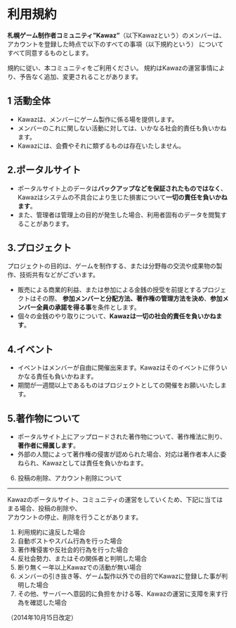 利用規約
===============

 **札幌ゲーム制作者コミュニティ”Kawaz”**（以下Kawazという）のメンバーは、	
アカウントを登録した時点で以下のすべての事項（以下規約という）	
についてすべて同意するものとします。	

規約に従い、本コミュニティをご利用ください。
規約はKawazの運営事情により、予告なく追加、変更されることがあります。


1 活動全体
----------------
- Kawazは、メンバーにゲーム製作に係る場を提供します。
- メンバーのこれに関しない活動に対しては、いかなる社会的責任も負いかねます。
- Kawazには、会費やそれに類ずるものは存在いたしません。

2.ポータルサイト
----------------
- ポータルサイト上のデータは**バックアップなどを保証されたものではなく**、	
Kawazはシステムの不具合により生じた損害について**一切の責任を負いかねます**。	
- また、管理者は管理上の目的が発生した場合、利用者固有のデータを閲覧することがあります。

3.プロジェクト
----------------
プロジェクトの目的は、ゲームを制作する、または分野毎の交流や成果物の製作、技術共有などがございます。

- 販売による商業的利益、または参加による金銭の授受を前提とするプロジェクトはその際、	
  **参加メンバーと分配方法、著作権の管理方法を決め**、**参加メンバー全員の承諾を得る事**を条件とします。
- 個々の金銭のやり取りについて、**Kawazは一切の社会的責任を負いかねます**。


4.イベント
----------------
- イベントはメンバーが自由に開催出来ます。Kawazはそのイベントに伴ういかなる責任も負いかねます。
- 期間が一週間以上であるものはプロジェクトとしての開催をお願いいたします。

5.著作物について
----------------
- ポータルサイト上にアップロードされた著作物について、著作権法に則り、**著作者に帰属します**。
- 外部の人間によって著作権の侵害が認められた場合、対応は著作者本人に委ねられ、Kawazとしては責任を負いかねます。


6. 投稿の削除、アカウント削除について
----------------

Kawazのポータルサイト、コミュニティの運営をしていくため、下記に当てはまる場合、投稿の削除や、	
アカウントの停止、削除を行うことがあります。

1. 利用規約に違反した場合
2. 自動ポストやスパム行為を行った場合
3. 著作権侵害や反社会的行為を行った場合
4. 反社会勢力、またはその関係者と判明した場合
5. 断り無く一年以上Kawazでの活動が無い場合
6. メンバーの引き抜き等、ゲーム製作以外での目的でKawazに登録した事が判明した場合
7. その他、サーバーへ意図的に負担をかける等、Kawazの運営に支障を来す行為を確認した場合

（2014年10月15日改定）